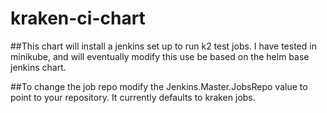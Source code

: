 # kraken-ci-chart

##This chart will install a jenkins set up to run k2 test jobs.  I have tested in minikube, and will eventually modify this use be based on the helm base jenkins chart.  

##To change the job repo modify the Jenkins.Master.JobsRepo value to point to your repository.  It currently defaults to kraken jobs.
